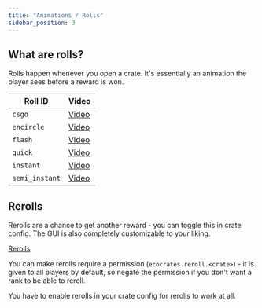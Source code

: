 ```yaml
---
title: "Animations / Rolls"
sidebar_position: 3
---
```


## What are rolls?

Rolls happen whenever you open a crate. It's essentially an animation the player sees before a reward is won.

| Roll ID        | Video                                 |
| -------------- | ------------------------------------- |
| `csgo`         | [Video](https://youtu.be/IGwYEmMBGk8) |
| `encircle`     | [Video](https://youtu.be/EhLiTVnQ6zs) |
| `flash`        | [Video](https://youtu.be/J9S5HKUBFwA) |
| `quick`        | [Video](https://youtu.be/_gaMLZ_QM6E) |
| `instant`      | [Video](https://youtu.be/U3TNbZMrju4) |
| `semi_instant` | [Video](https://youtu.be/ecsIdOLwSnU) |
## Rerolls

Rerolls are a chance to get another reward - you can toggle this in crate config. The GUI is also completely customizable to your liking.

[Rerolls](https://youtu.be/giDXQMwRsPU)

You can make rerolls require a permission (`ecocrates.reroll.<crate>`) - it is given to all players by default, so negate the permission if you don't want a rank to be able to reroll.

You have to enable rerolls in your crate config for rerolls to work at all.